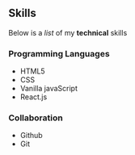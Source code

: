 ## Skills

Below is a *list* of my **technical** skills

### Programming Languages
- HTML5
- CSS
- Vanilla javaScript
- React.js

### Collaboration
- Github
- Git

